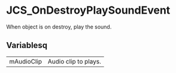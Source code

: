 # JCS_OnDestroyPlaySoundEvent

When object is on destroy, play the sound.


## Variablesq

<table>
  <tr>
    <td>mAudioClip</td>
    <td>Audio clip to plays.</td>
  </tr>
</table>
